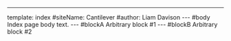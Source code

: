 ---
template: index
#siteName: Cantilever
#author: Liam Davison
--- #body
Index page body text.
--- #blockA
Arbitrary block #1
--- #blockB
Arbitrary block #2
